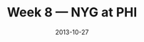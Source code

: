 ---
layout: game
title: Week 8 — NYG at PHI
season: 2013
game_id: 2013_08_NYG_PHI
week: 8
date: 2013-10-27
home_team: PHI
away_team: NYG
final_home: 7
final_away: 15
pbp_url: /assets/data/pbp/2013/2013_08_NYG_PHI.csv.gz
---